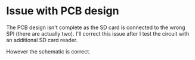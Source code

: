 # Issue with PCB design

The PCB design isn't complete as the SD card is connected to the wrong SPI (there are actually two). I'll correct this issue after I test the circuit with an additional SD card reader.

However the schematic is correct.
